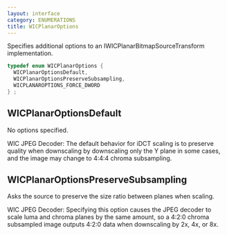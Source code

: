 ```yaml
---
layout: interface
category: ENUMERATIONS
title: WICPlanarOptions
---
```


Specifies additional options to an IWICPlanarBitmapSourceTransform implementation.

```cpp
typedef enum WICPlanarOptions {
  WICPlanarOptionsDefault,
  WICPlanarOptionsPreserveSubsampling,
  WICPLANAROPTIONS_FORCE_DWORD
} ;
```

## WICPlanarOptionsDefault

No options specified.

WIC JPEG Decoder: The default behavior for iDCT scaling is to preserve quality when downscaling by downscaling only the Y plane in some cases, and the image may change to 4:4:4 chroma subsampling.

## WICPlanarOptionsPreserveSubsampling

Asks the source to preserve the size ratio between planes when scaling.

WIC JPEG Decoder: Specifying this option causes the JPEG decoder to scale luma and chroma planes by the same amount, so a 4:2:0 chroma subsampled image outputs 4:2:0 data when downscaling by 2x, 4x, or 8x.
